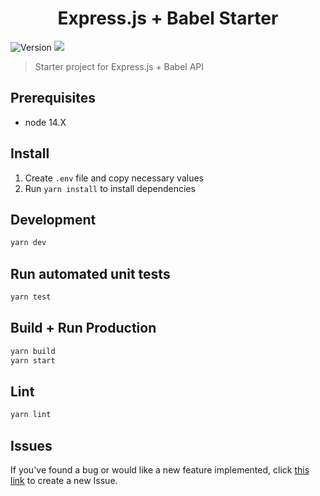 <h1 align="center">Express.js + Babel Starter</h1>
<p>
  <img alt="Version" src="https://img.shields.io/badge/version-1.0.0-blue.svg?cacheSeconds=2592000" />
  <img src="https://img.shields.io/badge/node-14.X-blue.svg" />
</p>

> Starter project for Express.js + Babel API

## Prerequisites

- node 14.X

## Install

1. Create `.env` file and copy necessary values
2. Run `yarn install` to install dependencies

## Development

```sh
yarn dev
```

## Run automated unit tests

```sh
yarn test
```

## Build + Run Production

```sh
yarn build
yarn start
```

## Lint

```sh
yarn lint
```

## Issues

If you've found a bug or would like a new feature implemented, click [this link](https://github.com/colpal/dtc-sendgrid-api/issues/new) to create a new Issue.